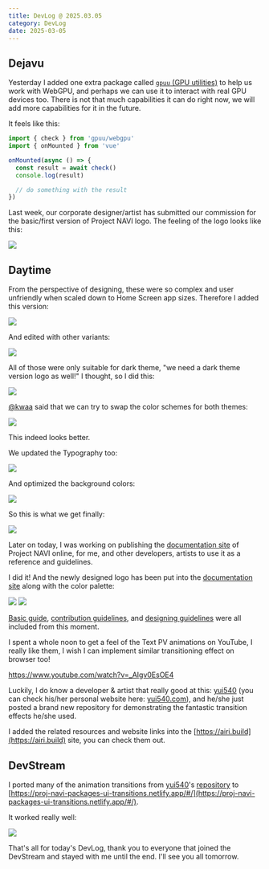 ```yaml
---
title: DevLog @ 2025.03.05
category: DevLog
date: 2025-03-05
---
```


## Dejavu

Yesterday I added one extra package called
[`gpuu` (GPU utilities)](https://github.com/moeru-ai/gpuu)
to help us work with WebGPU, and perhaps we can use it to interact with real
GPU devices too. There is not that much capabilities it can do right now,
we will add more capabilities for it in the future.

It feels like this:

```ts
import { check } from 'gpuu/webgpu'
import { onMounted } from 'vue'

onMounted(async () => {
  const result = await check()
  console.log(result)

  // do something with the result
})
```

Last week, our corporate designer/artist has submitted our commission for the
basic/first version of Project NAVI logo. The feeling of the logo looks like
this:

![](./assets/navi-logos-v1.avif)

## Daytime

From the perspective of designing, these were so complex and user unfriendly
when scaled down to Home Screen app sizes. Therefore I added this version:

![](./assets/navi-logo-v2.avif)

And edited with other variants:

![](./assets/navi-logos-v2.avif)

All of those were only suitable for dark theme, "we need a dark theme version
logo as well!" I thought, so I did this:

![](./assets/navi-logo-v2-dark.avif)

[@kwaa](https://github.com/kwaa) said that we can try to swap the color schemes
for both themes:

![](./assets/navi-logos-v3.avif)

This indeed looks better.

We updated the Typography too:

![](./assets/navi-logos-v4.avif)

And optimized the background colors:

![](./assets/navi-logos-v5.avif)

So this is what we get finally:

![](./assets/navi-logos-final.avif)

Later on today, I was working on publishing the
[documentation site](https://airi.build) of Project NAVI online, for me,
and other developers, artists to use it as a reference and guidelines.

I did it! And the newly designed logo has been put into the
[documentation site](https://airi.build) along with the color palette:

![](./assets/navi-build-light.avif)
![](./assets/navi-build-dark.avif)

[Basic guide](../guides/),
[contribution guidelines](../references/contributing/guide/),
and [designing guidelines](../references/design-guidelines/)
were all included from this moment.

I spent a whole noon to get a feel of the Text PV animations on YouTube,
I really like them, I wish I can implement similar transitioning effect on
browser too!

https://www.youtube.com/watch?v=_AIgv0EsOE4

Luckily, I do know a developer & artist that really good at this:
[yui540](https://github.com/yui540) (you can check his/her personal website
here: [yui540.com](https://yui540.com)), and he/she just posted a brand new
repository for demonstrating the fantastic transition effects he/she used.

I added the related resources and website links into the
[https://airi.build](https://airi.build) site, you can check them out.

## DevStream

I ported many of the animation transitions from [yui540](https://github.com/yui540)'s
[repository](https://github.com/yui540/css-animations) to
[https://proj-navi-packages-ui-transitions.netlify.app/#/](https://proj-navi-packages-ui-transitions.netlify.app/#/).

It worked really well:

![](./assets/animation-transitions.gif)

That's all for today's DevLog, thank you to everyone that joined the DevStream
and stayed with me until the end. I'll see you all tomorrow.
